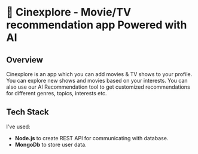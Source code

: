 # 🚧 Cinexplore - Movie/TV recommendation app Powered with AI

## Overview

Cinexplore is an app which you can add movies & TV shows to your profile. You can explore new shows and movies based on your interests. You can also use our AI Recommendation tool to get customized recommendations for different genres, topics, interests etc.

## Tech Stack

I've used:
- **Node.js** to create REST API for communicating with database.
- **MongoDb** to store user data. 